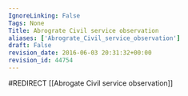 ```yaml
---
IgnoreLinking: False
Tags: None
Title: Abrograte Civil service observation
aliases: ['Abrograte_Civil_service_observation']
draft: False
revision_date: 2016-06-03 20:31:32+00:00
revision_id: 44754
---
```


#REDIRECT [[Abrogate Civil service observation]]